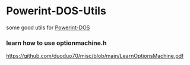 # Powerint-DOS-Utils
some good utils for [Powerint-DOS](https://github.com/ZhouZhihaos/Powerint-DOS-386)

### learn how to use optionmachine.h
https://github.com/duoduo70/misc/blob/main/LearnOptionsMachine.pdf
